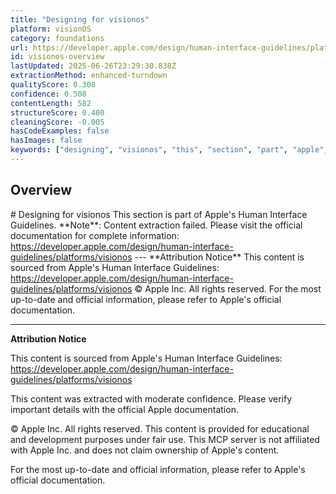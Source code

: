 ```yaml
---
title: "Designing for visionos"
platform: visionOS
category: foundations
url: https://developer.apple.com/design/human-interface-guidelines/platforms/visionos
id: visionos-overview
lastUpdated: 2025-06-26T23:29:30.838Z
extractionMethod: enhanced-turndown
qualityScore: 0.308
confidence: 0.508
contentLength: 582
structureScore: 0.400
cleaningScore: -0.005
hasCodeExamples: false
hasImages: false
keywords: ["designing", "visionos", "this", "section", "part", "apple", "human", "interface", "guidelines", "note"]
---
```

## Overview

\# Designing for visionos This section is part of Apple's Human Interface Guidelines. \*\*Note\*\*: Content extraction failed. Please visit the official documentation for complete information: https://developer.apple.com/design/human-interface-guidelines/platforms/visionos --- \*\*Attribution Notice\*\* This content is sourced from Apple's Human Interface Guidelines: https://developer.apple.com/design/human-interface-guidelines/platforms/visionos © Apple Inc. All rights reserved. For the most up-to-date and official information, please refer to Apple's official documentation.

---

**Attribution Notice**

This content is sourced from Apple's Human Interface Guidelines: https://developer.apple.com/design/human-interface-guidelines/platforms/visionos

This content was extracted with moderate confidence. Please verify important details with the official Apple documentation.

© Apple Inc. All rights reserved. This content is provided for educational and development purposes under fair use. This MCP server is not affiliated with Apple Inc. and does not claim ownership of Apple's content.

For the most up-to-date and official information, please refer to Apple's official documentation.

